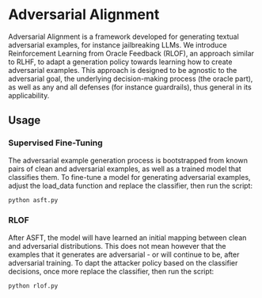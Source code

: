 # Adversarial Alignment

Adversarial Alignment is a framework developed for generating textual adversarial examples, for instance jailbreaking LLMs. We introduce Reinforcement Learning from Oracle Feedback (RLOF), an approach similar to RLHF, to adapt a generation policy towards learning how to create adversarial examples. This approach is designed to be agnostic to the adversarial goal, the underlying decision-making process (the oracle part), as well as any and all defenses (for instance guardrails), thus general in its applicability.

## Usage

### Supervised Fine-Tuning

The adversarial example generation process is bootstrapped from known pairs of clean and adversarial examples, as well as a trained model that classifies them. To fine-tune a model for generating adversarial examples, adjust the load_data function and replace the classifier, then run the script:

```bash
python asft.py
```

### RLOF

After ASFT, the model will have learned an initial mapping between clean and adversarial distributions. This does not mean however that the examples that it generates are adversarial - or will continue to be, after adversarial training. To dapt the attacker policy based on the classifier decisions, once more replace the classifier, then run the script:

```bash
python rlof.py
```